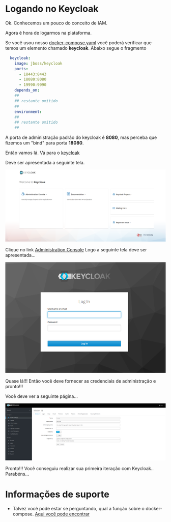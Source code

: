 # Logando no Keycloak

Ok. Conhecemos um pouco do conceito de IAM.

Agora é hora de logarmos na plataforma.

Se você usou nosso [docker-compose.yaml](../ops/docker-compose.yaml) você poderá verificar
que temos um elemento chamado **keycloak**. Abaixo segue o fragmento

```yaml
  keycloak:
    image: jboss/keycloak
    ports:
      - 18443:8443
      - 18080:8080
      - 19990:9990
    depends_on:
    ##
    ## restante omitido
    ##
    environment:
    ##
    ## restante omitido
    ##
``` 
A porta de administração padrão do keycloak é **8080**, mas perceba que fizemos um "bind" para
porta **18080**.

Então vamos lá. Vá para o [keycloak](http://localhost:18080)

Deve ser apresentada a seguinte tela.

![keycloak home](../images/keycloak/first-page.png "primeira página login keycloak")

Clique no link [Administration Console](http://localhost:18080/auth/admin/) Logo a seguinte tela deve ser apresentada...

![keycloak login](../images/keycloak/login.png "login de administração keycloak")

Quase lá!!! Então você deve fornecer as credenciais de administração e pronto!!!

Você deve ver a seguinte página...
 
![keycloak](../images/keycloak/logged.png "login de administração keycloak")


Pronto!!! Você conseguiu realizar sua primeira iteração com Keycloak.. Parabéns...

# Informações de suporte

* Talvez você pode estar se perguntando, qual a função sobre o docker-compose. [Aqui você pode encontrar](https://docs.docker.com/compose/)
